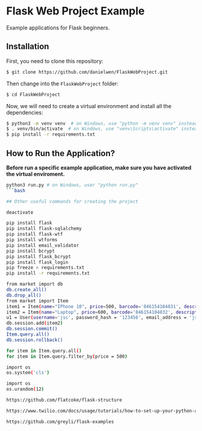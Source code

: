 # Flask Web Project Example

Example applications for Flask beginners.

## Installation

First, you need to clone this repository:

```bash
$ git clone https://github.com/danielwen/FlaskWebProject.git
```

Then change into the `FlaskWebProject` folder:

```bash
$ cd FlaskWebProject
```

Now, we will need to create a virtual environment and install all the dependencies:

```bash
$ python3 -m venv venv  # on Windows, use "python -m venv venv" instead
$ . venv/bin/activate  # on Windows, use "venv\Scripts\activate" instead
$ pip install -r requirements.txt
```
## How to Run the Application?

**Before run a specific example application, make sure you have activated the virtual enviroment.**

```bash
python3 run.py # on Windows, user "python run.py"
```bash

## Other useful commands for creating the project

deactivate

pip install flask
pip install flask-sqlalchemy
pip install flask-wtf
pip install wtforms
pip install email_validator
pip install bcrypt
pip install flask_bcrypt
pip install flask_login
pip freeze > requirements.txt
pip install -r requirements.txt

from market import db
db.create_all()
db.drop_all()
from market import Item
item1 = Item(name="IPhone 10", price=500, barcode='846154104831', description='iphone 10 desc')
item2 = Item(name="Laptop", price=600, barcode='846154104832', description='Laptop desc')
u1 = User(username='jsc', password_hash = '123456', email_address = 'jsc@jsc.com')
db.session.add(item2)
db.session.commit()
Item.query.all()
db.session.rollback()

for item in Item.query.all()
for item in Item.query.filter_by(price = 500)

import os
os.system('cls')

import os
os.urandom(12)

https://github.com/flatcoke/flask-structure

https://www.twilio.com/docs/usage/tutorials/how-to-set-up-your-python-and-flask-development-environment

https://github.com/greyli/flask-examples
